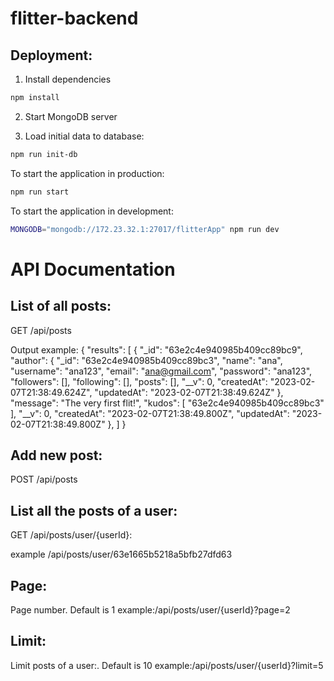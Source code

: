 # flitter-backend
Deployment:
-----------

1. Install dependencies
```sh
npm install
```

2. Start MongoDB server

3. Load initial data to database:
```sh
npm run init-db
```

To start the application in production:
```sh
npm run start
```

To start the application in development:
```sh
MONGODB="mongodb://172.23.32.1:27017/flitterApp" npm run dev
```
# API Documentation


## List of all posts:

GET /api/posts

Output example:
{
    "results": [
        {
            "_id": "63e2c4e940985b409cc89bc9",
            "author": {
                "_id": "63e2c4e940985b409cc89bc3",
                "name": "ana",
                "username": "ana123",
                "email": "ana@gmail.com",
                "password": "ana123",
                "followers": [],
                "following": [],
                "posts": [],
                "__v": 0,
                "createdAt": "2023-02-07T21:38:49.624Z",
                "updatedAt": "2023-02-07T21:38:49.624Z"
            },
            "message": "The very first flit!",
            "kudos": [
                "63e2c4e940985b409cc89bc3"
            ],
            "__v": 0,
            "createdAt": "2023-02-07T21:38:49.800Z",
            "updatedAt": "2023-02-07T21:38:49.800Z"
        },
  ]
}

## Add new post:
POST /api/posts

## List all the posts of a user:
GET /api/posts/user/{userId}:

example /api/posts/user/63e1665b5218a5bfb27dfd63

## Page:
Page number. Default is 1
example:/api/posts/user/{userId}?page=2

## Limit:
Limit posts of a user:. Default is 10
example:/api/posts/user/{userId}?limit=5